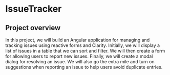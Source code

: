 # IssueTracker

## Project overview

In this project, we will build an Angular application for managing and tracking issues
using reactive forms and Clarity. Initially, we will display a list of issues in a table that
we can sort and filter. We will then create a form for allowing users to report new issues.
Finally, we will create a modal dialog for resolving an issue. We will also go the extra mile
and turn on suggestions when reporting an issue to help users avoid duplicate entries.
